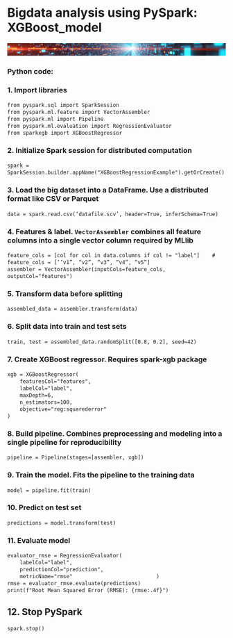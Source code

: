 # Bigdata analysis using PySpark: XGBoost_model

![Banner](docs/assets/images/banner_bigdata.jpg)

### Python code:

### 1. Import libraries
```
from pyspark.sql import SparkSession
from pyspark.ml.feature import VectorAssembler
from pyspark.ml import Pipeline
from pyspark.ml.evaluation import RegressionEvaluator
from sparkxgb import XGBoostRegressor
```
### 2. Initialize Spark session for distributed computation
```
spark = SparkSession.builder.appName("XGBoostRegressionExample").getOrCreate()
```
### 3. Load the big dataset into a DataFrame. Use a distributed format like CSV or Parquet
```
data = spark.read.csv(‘datafile.scv’, header=True, inferSchema=True)
```
### 4. Features & label. `VectorAssembler` combines all feature columns into a single vector column required by MLlib
```
feature_cols = [col for col in data.columns if col != "label"]    # feature_cols = [‘’v1”, “v2”, “v3”, “v4”, “v5”]
assembler = VectorAssembler(inputCols=feature_cols, outputCol="features")
```
### 5. Transform data before splitting
```
assembled_data = assembler.transform(data)
```
### 6. Split data into train and test sets
```
train, test = assembled_data.randomSplit([0.8, 0.2], seed=42)
```
### 7. Create XGBoost regressor. Requires spark-xgb package
```
xgb = XGBoostRegressor(
    featuresCol="features",
    labelCol="label",
    maxDepth=6,
    n_estimators=100,
    objective="reg:squarederror"
)
```
### 8. Build pipeline. Combines preprocessing and modeling into a single pipeline for reproducibility
```
pipeline = Pipeline(stages=[assembler, xgb])
```
### 9. Train the model. Fits the pipeline to the training data
```
model = pipeline.fit(train)
```
### 10. Predict on test set
```
predictions = model.transform(test)
```
### 11. Evaluate model
```
evaluator_rmse = RegressionEvaluator(
    labelCol="label",
    predictionCol="prediction",
    metricName="rmse"                           )
rmse = evaluator_rmse.evaluate(predictions)
print(f"Root Mean Squared Error (RMSE): {rmse:.4f}")
```
## 12. Stop PySpark
```
spark.stop()
```
